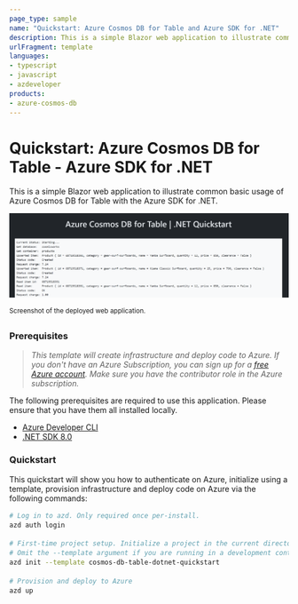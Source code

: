 ```yaml
---
page_type: sample
name: "Quickstart: Azure Cosmos DB for Table and Azure SDK for .NET"
description: This is a simple Blazor web application to illustrate common basic usage of Azure Cosmos DB for Table and the Azure SDK for .NET.
urlFragment: template
languages:
- typescript
- javascript
- azdeveloper
products:
- azure-cosmos-db
---
```


# Quickstart: Azure Cosmos DB for Table - Azure SDK for .NET

This is a simple Blazor web application to illustrate common basic usage of Azure Cosmos DB for Table with the Azure SDK for .NET.

![Screenshot of the deployed web application.](assets/web.png)

<sup>Screenshot of the deployed web application.</sup>

### Prerequisites

> *This template will create infrastructure and deploy code to Azure. If you don't have an Azure Subscription, you can sign up for a [free Azure account](https://azure.microsoft.com/free/). Make sure you have the contributor role in the Azure subscription.*

The following prerequisites are required to use this application. Please ensure that you have them all installed locally.

- [Azure Developer CLI](https://aka.ms/azd-install)
- [.NET SDK 8.0](https://dotnet.microsoft.com/download/dotnet/8.0)

### Quickstart

This quickstart will show you how to authenticate on Azure, initialize using a template, provision infrastructure and deploy code on Azure via the following commands:

```bash
# Log in to azd. Only required once per-install.
azd auth login

# First-time project setup. Initialize a project in the current directory, using this template.
# Omit the --template argument if you are running in a development container.
azd init --template cosmos-db-table-dotnet-quickstart

# Provision and deploy to Azure
azd up
```

